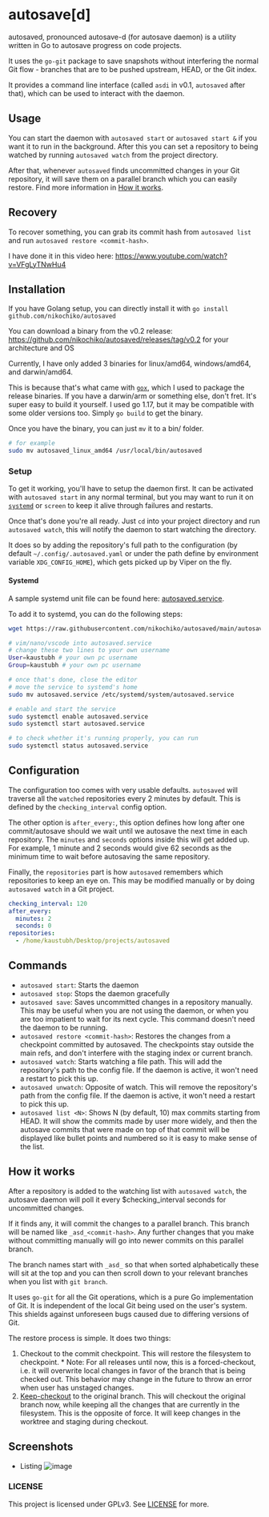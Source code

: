 # autosave[d]

autosaved, pronounced autosave-d (for autosave daemon) is a utility written in Go to autosave progress on code projects.

It uses the `go-git` package to save snapshots without interfering the normal Git flow - branches that are to be pushed upstream, HEAD, or the Git index.

It provides a command line interface (called `asdi` in v0.1, `autosaved` after that), which can be used to interact with the daemon.

## Usage

You can start the daemon with `autosaved start` or `autosaved start &` if you want it to run in the background. After this you can set a
repository to being watched by running `autosaved watch` from the project directory.

After that, whenever `autosaved` finds uncommitted changes in your Git repository, it will save them on a parallel branch which you can
easily restore. Find more information in [How it works](#how-it-works).

## Recovery

To recover something, you can grab its commit hash from `autosaved list` and run `autosaved restore <commit-hash>`.

I have done it in this video here: https://www.youtube.com/watch?v=VFgLyTNwHu4

## Installation

If you have Golang setup, you can directly install it with `go install github.com/nikochiko/autosaved`

You can download a binary from the v0.2 release:
https://github.com/nikochiko/autosaved/releases/tag/v0.2 for your architecture and OS

Currently, I have only added 3 binaries for linux/amd64, windows/amd64, and darwin/amd64.

This is because that's what came with [`gox`](https://github.com/mitchellh/gox), which I used to package the release binaries.
If you have a darwin/arm or something else, don't fret. It's super
easy to build it yourself. I used go 1.17, but it may be compatible
with some older versions too. Simply `go build` to get the binary.

Once you have the binary, you can just `mv` it to a bin/ folder.

```bash
# for example
sudo mv autosaved_linux_amd64 /usr/local/bin/autosaved
```

### Setup

To get it working, you'll have to setup the daemon first. It can be
activated with `autosaved start` in any normal terminal, but you may want to run it on
[`systemd`](#systemd) or `screen` to keep it alive through failures and restarts.

Once that's done you're all ready. Just `cd` into your project
directory and run `autosaved watch`, this will notify the daemon to start
watching the directory.

It does so by adding the repository's full path to the configuration (by default `~/.config/.autosaved.yaml` or under the path define by environment variable `XDG_CONFIG_HOME`), which gets picked up by
Viper on the fly.

#### Systemd

A sample systemd unit file can be found here: [autosaved.service](autosaved.service).

To add it to systemd, you can do the following steps:

```bash
wget https://raw.githubusercontent.com/nikochiko/autosaved/main/autosaved.service

# vim/nano/vscode into autosaved.service
# change these two lines to your own username
User=kaustubh # your own pc username
Group=kaustubh # your own pc username

# once that's done, close the editor
# move the service to systemd's home
sudo mv autosaved.service /etc/systemd/system/autosaved.service

# enable and start the service
sudo systemctl enable autosaved.service
sudo systemctl start autosaved.service

# to check whether it's running properly, you can run
sudo systemctl status autosaved.service
```

## Configuration

The configuration too comes with very usable defaults. `autosaved` will traverse all the `watched` repositories
every 2 minutes by default. This is defined by the `checking_interval` config option.

The other option is `after_every:`, this option defines how long
after one commit/autosave should we wait until we autosave the next time in each repository.
The `minutes` and `seconds` options inside this will get
added up. For example, 1 minute and 2 seconds would give 62 seconds
as the minimum time to wait before autosaving the same repository.

Finally, the `repositories` part is how `autosaved` remembers which repositories to keep an eye on.
This may be modified manually or by doing `autosaved watch` in a Git
project.

```yaml
checking_interval: 120
after_every:
  minutes: 2
  seconds: 0
repositories:
  - /home/kaustubh/Desktop/projects/autosaved
```

## Commands

- `autosaved start`: Starts the daemon
- `autosaved stop`: Stops the daemon gracefully
- `autosaved save`: Saves uncommitted changes in a repository manually. This may be
  useful when you are not using the daemon, or when you are too
  impatient to wait for its next cycle. This command doesn't need the daemon to be running.
- `autosaved restore <commit-hash>`: Restores the changes from a checkpoint committed by autosaved. The checkpoints stay
  outside the main refs, and don't interfere with the staging
  index or current branch.
- `autosaved watch`: Starts watching a file path. This will add the repository's path to the config file. If the daemon is active,
  it won't need a restart to pick this up.
- `autosaved unwatch`: Opposite of watch. This will remove the repository's path from the config file. If the daemon is active,
  it won't need a restart to pick this up.
- `autosaved list <N>`: Shows N (by default, 10) max commits starting
  from HEAD. It will show the commits made by user more widely,
  and then the autosave commits that were made on top of that
  commit will be displayed like bullet points and numbered so it
  is easy to make sense of the list.

## How it works

After a repository is added to the watching list with `autosaved watch`, the autosave daemon will poll it every $checking_interval
seconds for uncommitted changes.

If it finds any, it will commit the changes to a parallel branch. This branch will be named like `_asd_<commit-hash>`. Any
further changes that you make without committing manually will
go into newer commits on this parallel branch.

The branch names start with `_asd_` so that when sorted alphabetically
these will sit at the top and you can then
scroll down to your relevant branches when you list with `git branch`.

It uses `go-git` for all the Git operations, which is a pure
Go implementation of Git. It is independent of the local
Git being used on the user's system. This shields against
unforeseen bugs caused due to differing versions of Git.

The restore process is simple. It does two things:

1. Checkout to the commit checkpoint. This will restore the filesystem to checkpoint. \* Note: For all releases until now, this is a forced-checkout, i.e. it will overwrite local changes in favor of the branch that
   is being checked out. This behavior may change in the future
   to throw an error when user has unstaged changes.
2. [Keep-checkout](https://pkg.go.dev/github.com/go-git/go-git/v5#CheckoutOptions) to the original branch. This will
   checkout the original branch now, while keeping all the changes that are
   currently in the filesystem. This is the opposite of force. It will keep changes in the worktree and staging during checkout.

## Screenshots

- Listing
  ![image](https://user-images.githubusercontent.com/37668193/148672208-41036174-9534-4ea3-8df8-3e5951b68c35.png)

### LICENSE

This project is licensed under GPLv3. See [LICENSE](LICENSE) for more.
